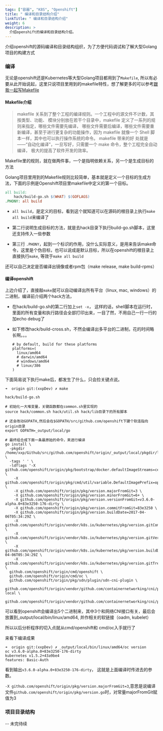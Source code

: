 ```yaml
---
tags: ["容器", "K8S", "Openshift"]
title: " 编译和目录结构介绍"
linkTitle: " 编译和目录结构介绍"
weight: 6
description: >
  介绍openshift的编译和目录结构介绍。 
---
```


 介绍openshift的源码编译和目录结构组织，为了方便代码调试和了解大型Golang项目的构建方式

### 编译

无论是openshift还是Kubernetes等大型Golang项目都用到了`Makefile`, 所以有必要从此开始说起，这里只说项目里用到的makefile特性，想了解更多的可以参考[跟我一起写Makefile](http://scc.qibebt.cas.cn/docs/linux/base/%B8%FA%CE%D2%D2%BB%C6%F0%D0%B4Makefile-%B3%C2%F0%A9.pdf)

#### Makefile介绍

> makefile 关系到了整个工程的编译规则。一个工程中的源文件不计数，其按类型、功能、
模块分别放在若干个目录中，makefile 定义了一系列的规则来指定，哪些文件需要先编译，
哪些文件需要后编译，哪些文件需要重新编译，甚至于进行更复杂的功能操作，因为
makefile 就像一个 Shell 脚本一样，其中也可以执行操作系统的命令。 makefile 带来的好
处就是——“自动化编译”，一旦写好，只需要一个 make 命令，整个工程完全自动编译，
极大的提高了软件开发的效率。

Makefile里的规则，就在做两件事，一个是指明依赖关系，另一个是生成目标的方法

Golang项目里用到的Makefile规则比较简单，基本就是定义一个目标的生成方法，下面的示例是Openshift项目里makefile中定义的第一个目标。

```makefile
all build:
	hack/build-go.sh $(WHAT) $(GOFLAGS)
.PHONY: all build

```

- `all build`，是定义的目标，看到这个就知道可以在源码的根目录上执行`make all build`来编译了

- 第二行说明生成目标的方法，就是去hack目录下执行build-go.sh脚本，这里还支持传入一些参数

- 第三行 `.PHONY`，起到一个标识的作用，没什么实际意义，是用来告诉make命令，这里是个伪目标，也可以说成是默认目标，所以在openshift的根目录上直接执行`make`, 等效于`make all build`

还可以自己决定是否编译出镜像或者rpm包（make release, make build-rpms）

#### 编译openshift

上边介绍了，直接敲`make`就可以自动编译出所有平台（linux, mac, windows）的二进制，编译前介绍两个hack方法，

- 在hack/build-go.sh的第二行加上`set -x`， 这样的话，shell脚本在运行时，里面的所有变量和执行路径会全部打印出来，一目了然，不用自己一行一行的加echo debug了
- 如下修改hack/build-cross.sh，不然会编译出多平台的二进制，花的时间略长啊。。。

  ```
  # by default, build for these platforms
  platforms=(
    linux/amd64
    # darwin/amd64
    # windows/amd64
    # linux/386
  )
  ```

下面简易说下执行make后，都发生了什么，只会捡关键点说。

```shell
➜  origin git:(xxpDev) ✗ make

hack/build-go.sh  

# 初始化一大堆变量，关键函数都在common.sh里实现的
source hack/common.sh hack/util.sh hack/lib目录下的所有脚本

# 还会改动GOPATH,然后会在$GOPATH/src/github.com/openshift下建个软连指向origin目录
export GOPATH=_output/local/go

# 最终组合成下面一条最原始的命令，来进行编译
go install \
  -pkgdir /home/xxp/Github/src/github.com/openshift/origin/_output/local/pkgdir/linux/amd64 \
  -tags ' ' \
  -ldflags '-X github.com/openshift/origin/pkg/bootstrap/docker.defaultImageStreams=centos7 \
    -X github.com/openshift/origin/pkg/cmd/util/variable.DefaultImagePrefix=openshift/origin \
    -X github.com/openshift/origin/pkg/version.majorFromGit=3 \
    -X github.com/openshift/origin/pkg/version.minorFromGit=6+ \
    -X github.com/openshift/origin/pkg/version.versionFromGit=v3.6.0-alpha.0+83e3250-176-dirty \
    -X github.com/openshift/origin/pkg/version.commitFromGit=83e3250 \
    -X github.com/openshift/origin/pkg/version.buildDate=2017-04-06T05:34:29Z \
    -X github.com/openshift/origin/vendor/k8s.io/kubernetes/pkg/version.gitCommit=43a9be4 \
    -X github.com/openshift/origin/vendor/k8s.io/kubernetes/pkg/version.gitVersion=v1.5.2+43a9be4 \
    -X github.com/openshift/origin/vendor/k8s.io/kubernetes/pkg/version.buildDate=2017-04-06T05:34:29Z \
    -X github.com/openshift/origin/vendor/k8s.io/kubernetes/pkg/version.gitTreeState=clean' \
  github.com/openshift/origin/cmd/openshift \
  github.com/openshift/origin/cmd/oc \
  github.com/openshift/origin/pkg/sdn/plugin/sdn-cni-plugin \
  github.com/openshift/origin/vendor/github.com/containernetworking/cni/plugins/ipam/host-local \
  github.com/openshift/origin/vendor/github.com/containernetworking/cni/plugins/main/loopback
```

可以看到openshift会编译出5个二进制来，其中3个和网络CNI接口有关，最后会放置到_output/local/bin/linux/amd64, 并作相关的软链接（oadm, kubelet）

所以以后分析程序的切入点就从cmd/openshift和 cmd/oc入手就行了

来看下编译成果

```
➜  origin git:(xxpDev) ✗ _output/local/bin/linux/amd64/oc version
oc v3.6.0-alpha.0+83e3250-176-dirty
kubernetes v1.5.2+43a9be4
features: Basic-Auth
```

看到输出`v3.6.0-alpha.0+83e3250-176-dirty`， 这就是上面编译时传进去的参数。

`-X github.com/openshift/origin/pkg/version.majorFromGit=3`,意思是说编译文件`github.com/openshift/origin/pkg/version.go`时，对常量majorFromGit赋值为3

### 项目目录结构

 -- 未完待续
